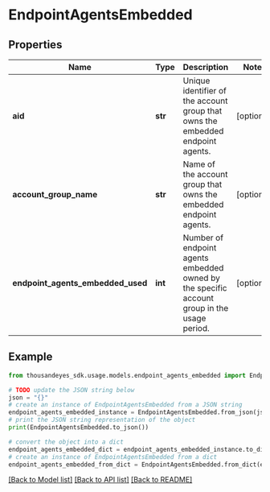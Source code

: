 # EndpointAgentsEmbedded


## Properties

Name | Type | Description | Notes
------------ | ------------- | ------------- | -------------
**aid** | **str** | Unique identifier of the account group that owns the embedded endpoint agents. | [optional] 
**account_group_name** | **str** | Name of the account group that owns the embedded endpoint agents. | [optional] 
**endpoint_agents_embedded_used** | **int** | Number of endpoint agents embedded owned by the specific account group in the usage period. | [optional] 

## Example

```python
from thousandeyes_sdk.usage.models.endpoint_agents_embedded import EndpointAgentsEmbedded

# TODO update the JSON string below
json = "{}"
# create an instance of EndpointAgentsEmbedded from a JSON string
endpoint_agents_embedded_instance = EndpointAgentsEmbedded.from_json(json)
# print the JSON string representation of the object
print(EndpointAgentsEmbedded.to_json())

# convert the object into a dict
endpoint_agents_embedded_dict = endpoint_agents_embedded_instance.to_dict()
# create an instance of EndpointAgentsEmbedded from a dict
endpoint_agents_embedded_from_dict = EndpointAgentsEmbedded.from_dict(endpoint_agents_embedded_dict)
```
[[Back to Model list]](../README.md#documentation-for-models) [[Back to API list]](../README.md#documentation-for-api-endpoints) [[Back to README]](../README.md)


